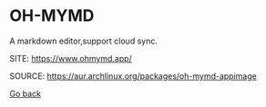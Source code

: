 # OH-MYMD

 A markdown editor,support cloud sync.

 SITE: https://www.ohmymd.app/

 SOURCE: https://aur.archlinux.org/packages/oh-mymd-appimage

 [Go back](https://portable-linux-apps.github.io/apps.html)
